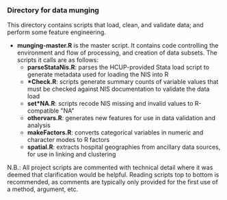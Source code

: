 ### Directory for data munging

This directory contains scripts that load, clean, and validate data; and perform some feature engineering.
* **munging-master.R** is the master script. It contains code controlling the environment and flow of processing, and creation of data subsets. The scripts it calls are as follows:
    + **parseStataNis.R**: parses the HCUP-provided Stata load script to generate metadata used for loading the NIS into R
    + **\*Check.R**: scripts generate summary counts of variable values that must be checked against NIS documentation to validate the data load
    + **set\*NA.R**: scripts recode NIS missing and invalid values to R-compatible "NA"
    + **othervars.R**: generates new features for use in data validation and analysis
    + **makeFactors.R**: converts categorical variables in numeric and character modes to R factors
    + **spatial.R**: extracts hospital geographies from ancillary data sources, for use in linking and clustering

N.B.: All project scripts are commented with technical detail where it was deemed that clarification would be helpful. Reading scripts top to bottom is recommended, as comments are typically only provided for the first use of a method, argument, etc.
